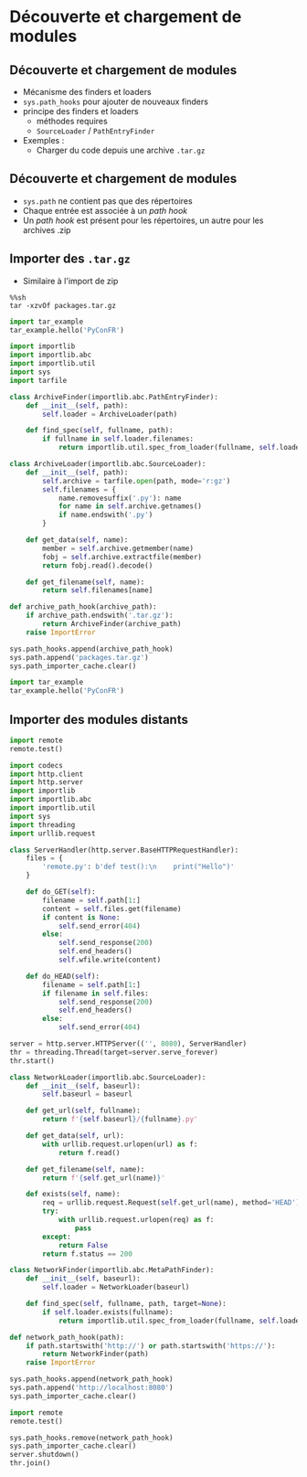 # Découverte et chargement de modules

## Découverte et chargement de modules

- Mécanisme des finders et loaders
- `sys.path_hooks` pour ajouter de nouveaux finders
- principe des finders et loaders
    - méthodes requires
    - `SourceLoader` / `PathEntryFinder`
- Exemples :
    - Charger du code depuis une archive `.tar.gz`

## Découverte et chargement de modules

- `sys.path` ne contient pas que des répertoires
- Chaque entrée est associée à un _path hook_
- Un _path hook_ est présent pour les répertoires, un autre pour les archives .zip

## Importer des `.tar.gz`

- Similaire à l'import de zip

```shell
%%sh
tar -xzvOf packages.tar.gz
```

```python
import tar_example
tar_example.hello('PyConFR')
```

```python
import importlib
import importlib.abc
import importlib.util
import sys
import tarfile
```

```python
class ArchiveFinder(importlib.abc.PathEntryFinder):
    def __init__(self, path):
        self.loader = ArchiveLoader(path)

    def find_spec(self, fullname, path):
        if fullname in self.loader.filenames:
            return importlib.util.spec_from_loader(fullname, self.loader)
```

```python
class ArchiveLoader(importlib.abc.SourceLoader):
    def __init__(self, path):
        self.archive = tarfile.open(path, mode='r:gz')
        self.filenames = {
            name.removesuffix('.py'): name
            for name in self.archive.getnames()
            if name.endswith('.py')
        }

    def get_data(self, name):
        member = self.archive.getmember(name)
        fobj = self.archive.extractfile(member)
        return fobj.read().decode()

    def get_filename(self, name):
        return self.filenames[name]
```

```python
def archive_path_hook(archive_path):
    if archive_path.endswith('.tar.gz'):
        return ArchiveFinder(archive_path)
    raise ImportError

sys.path_hooks.append(archive_path_hook)
sys.path.append('packages.tar.gz')
sys.path_importer_cache.clear()
```

```python
import tar_example
tar_example.hello('PyConFR')
```

## Importer des modules distants

```python
import remote
remote.test()
```

```python
import codecs
import http.client
import http.server
import importlib
import importlib.abc
import importlib.util
import sys
import threading
import urllib.request
```

```python
class ServerHandler(http.server.BaseHTTPRequestHandler):
    files = {
        'remote.py': b'def test():\n    print("Hello")'
    }

    def do_GET(self):
        filename = self.path[1:]
        content = self.files.get(filename)
        if content is None:
            self.send_error(404)
        else:
            self.send_response(200)
            self.end_headers()
            self.wfile.write(content)

    def do_HEAD(self):
        filename = self.path[1:]
        if filename in self.files:
            self.send_response(200)
            self.end_headers()
        else:
            self.send_error(404)
```

```python
server = http.server.HTTPServer(('', 8080), ServerHandler)
thr = threading.Thread(target=server.serve_forever)
thr.start()
```

```python
class NetworkLoader(importlib.abc.SourceLoader):
    def __init__(self, baseurl):
        self.baseurl = baseurl

    def get_url(self, fullname):
        return f'{self.baseurl}/{fullname}.py'

    def get_data(self, url):
        with urllib.request.urlopen(url) as f:
            return f.read()

    def get_filename(self, name):
        return f'{self.get_url(name)}'

    def exists(self, name):
        req = urllib.request.Request(self.get_url(name), method='HEAD')
        try:
            with urllib.request.urlopen(req) as f:
                pass
        except:
            return False
        return f.status == 200
```

```python
class NetworkFinder(importlib.abc.MetaPathFinder):
    def __init__(self, baseurl):
        self.loader = NetworkLoader(baseurl)

    def find_spec(self, fullname, path, target=None):
        if self.loader.exists(fullname):
            return importlib.util.spec_from_loader(fullname, self.loader)
```

```python
def network_path_hook(path):
    if path.startswith('http://') or path.startswith('https://'):
        return NetworkFinder(path)
    raise ImportError

sys.path_hooks.append(network_path_hook)
sys.path.append('http://localhost:8080')
sys.path_importer_cache.clear()
```

```python
import remote
remote.test()
```

```python
sys.path_hooks.remove(network_path_hook)
sys.path_importer_cache.clear()
server.shutdown()
thr.join()
```
